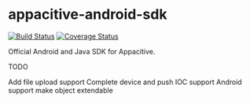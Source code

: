 appacitive-android-sdk
======================

[![Build Status](https://travis-ci.org/appacitive/appacitive-android-sdk.png?branch=master)](https://travis-ci.org/appacitive/appacitive-android-sdk) [![Coverage Status](https://coveralls.io/repos/appacitive/appacitive-android-sdk/badge.png)](https://coveralls.io/r/appacitive/appacitive-android-sdk)


Official Android and Java SDK for Appacitive.



TODO

Add file upload support
Complete device and push
IOC support
Android support
make object extendable